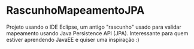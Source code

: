 # RascunhoMapeamentoJPA
Projeto usando o IDE Eclipse, um antigo "rascunho" usado para validar mapeamento usando Java Persistence API (JPA).
Interessante para quem estiver aprendendo JavaEE e quiser uma inspiração :)
